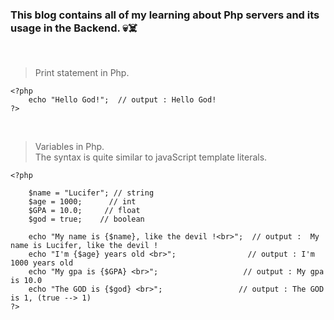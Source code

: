 ### This blog contains all of my learning about Php servers and its usage in the Backend. 💀☠️ 
<br>

> Print statement in Php.

    <?php
        echo "Hello God!";  // output : Hello God!
    ?>

<br>

> Variables in Php. <br>
> The syntax is quite similar to javaScript template literals. 

    <?php

        $name = "Lucifer"; // string
        $age = 1000;      // int
        $GPA = 10.0;     // float
        $god = true;    // boolean

        echo "My name is {$name}, like the devil !<br>";  // output :  My name is Lucifer, like the devil !
        echo "I'm {$age} years old <br>";                // output : I'm 1000 years old
        echo "My gpa is {$GPA} <br>";                   // output : My gpa is 10.0
        echo "The GOD is {$god} <br>";                 // output : The GOD is 1, (true --> 1)
    ?>
